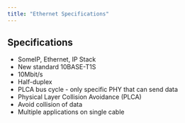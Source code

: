 ```yaml
---
title: "Ethernet Specifications"
---
```


## Specifications

- SomeIP, Ethernet, IP Stack
- New standard 10BASE-T1S
- 10Mbit/s
- Half-duplex
- PLCA bus cycle - only specific PHY that can send data
- Physical Layer Collision Avoidance (PLCA)
- Avoid collision of data
- Multiple applications on single cable

